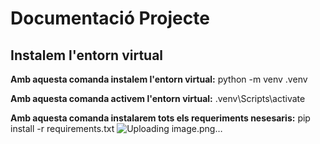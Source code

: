 # Documentació Projecte
## Instalem l'entorn virtual
**Amb aquesta comanda instalem l'entorn virtual:**
python -m venv .venv

**Amb aquesta comanda activem l'entorn virtual:**
.venv\Scripts\activate

**Amb aquesta comanda instalarem tots els requeriments nesesaris:**
pip install -r requirements.txt
![Uploading image.png…]()

